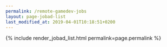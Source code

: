 ```yaml
---
permalink: /remote-gamedev-jobs
layout: page-jobad-list
last_modified_at: 2019-04-01T10:18:51+0200
---
```

{% include render_jobad_list.html permalink=page.permalink %}
